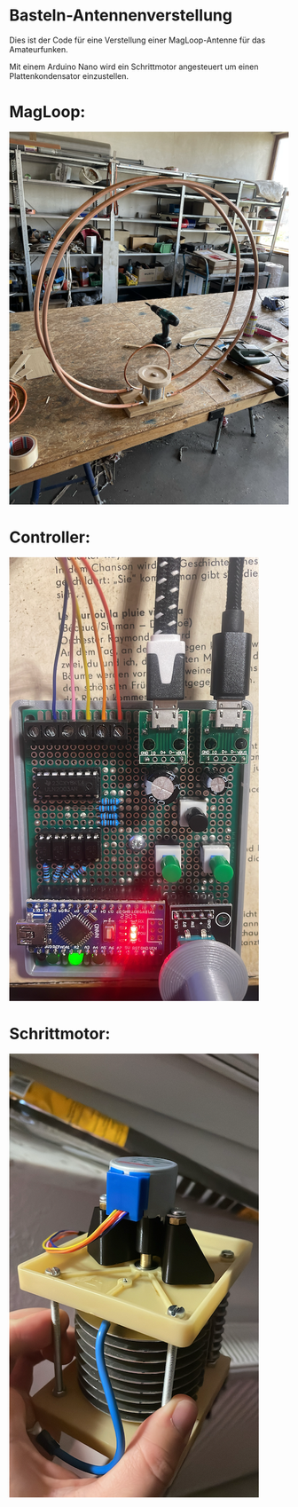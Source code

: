 
# Basteln-Antennenverstellung

Dies ist der Code für eine Verstellung einer MagLoop-Antenne für das Amateurfunken.

Mit einem Arduino Nano wird ein Schrittmotor angesteuert um einen Plattenkondensator einzustellen.

# MagLoop:
![alt text](pics/MagLoop.png)

# Controller:
![alt text](pics/Controller.png)

# Schrittmotor:
![alt text](pics/Schrittmotor.png)
